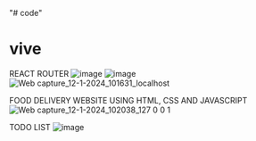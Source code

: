 "# code" 
# vive
REACT ROUTER
![image](https://github.com/viv0812/viv/assets/154576071/ffc84d3f-9b0e-4724-8185-29f8fbf6a581)
![image](https://github.com/viv0812/viv/assets/154576071/999b5bff-edbb-406e-9479-3ecd2cc2f259)
![Web capture_12-1-2024_101631_localhost](https://github.com/viv0812/viv/assets/154576071/5416373f-a399-4f11-8ddd-6d28ca27c87d)

FOOD DELIVERY WEBSITE USING HTML, CSS AND JAVASCRIPT
![Web capture_12-1-2024_102038_127 0 0 1](https://github.com/viv0812/viv/assets/154576071/c1ef6b5d-3fe6-4acb-9926-d6da98c3a543)

TODO LIST
![image](https://github.com/viv0812/viv/assets/154576071/9d9847a7-2a1a-4ced-8896-ac1fc882a180)

